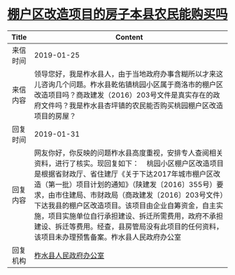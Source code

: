 # [棚户区改造项目的房子本县农民能购买吗](http://www.shangluo.gov.cn/zmhd/ldxxxx.jsp?urltype=leadermail.LeaderMailContentUrl&wbtreeid=1112&leadermailid=5128)

| Title |                                                                                                                         Content                                                                                                                         |
|:-----:|---------------------------------------------------------------------------------------------------------------------------------------------------------------------------------------------------------------------------------------------------------|
| 来信时间  | 2019-01-25                                                                                                                                                                                                                                              |
| 来信内容  | 领导您好，我是柞水县人，由于当地政府办事含糊所以才来这儿咨询几个问题。柞水县乾佑镇桃园小区属于商洛市的棚户区改造项目吗？商政建发（2016）203号文件是真实存在的政府文件吗？我是柞水县杏坪镇的农民能否购买桃园棚户区改造项目的房屋？                                                                                                                                    |
| 回复时间  | 2019-01-31                                                                                                                                                                                                                                              |
| 回复内容  | 网友你好，你反映的问题柞水县高度重视，安排专人查阅相关资料，进行了核实。现回复如下：    桃园小区棚户区改造项目是根据省财政厅、省住建厅《关于下达2017年城市棚户区改造（第一批）项目计划的通知》（陕建发〔2016〕355号）要求，由市住建局、市财政局（商政建发〔2016〕203号文件）下达我县的棚户区改造项目。该项目由企业自筹资金，自主实施，项目实施单位自行承担建设、拆迁所需费用，政府不承担建设、拆迁等费用。经查，县房管局没有此项目的任何资料，该项目未办理预售备案。柞水县人民政府办公室 |
| 回复机构  | [柞水县人民政府办公室](../../category/agencies/柞水县人民政府办公室.md)                                                                                                                                                                                                     |
